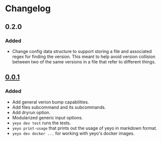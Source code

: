 # Changelog

## 0.2.0

### Added

- Change config data structure to support storing a file and associated regex for finding the version. This meant to help avoid version collision between two of the same versions in a file that refer to different things.

## [0.0.1]

### Added

- Add general verion bump capabilities.
- Add files subcommand and its subcommands.
- Add dryrun option.
- Modularized generic input options.
- `yeyo dev test` runs the tests.
- `yeyo print-usage` that prints out the usage of yeyo in markdown format.
- `yeyo dev docker ...` for working with yeyo's docker images.

[0.0.1]: https://github.com/tshauck/yeyo/compare/v0.0.0...0.0.1

